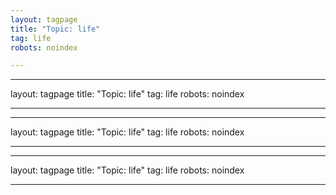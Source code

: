 ```yaml
---
layout: tagpage
title: "Topic: life"
tag: life
robots: noindex

---
```

---
layout: tagpage
title: "Topic: life"
tag: life
robots: noindex

---
---
layout: tagpage
title: "Topic: life"
tag: life
robots: noindex

---
---
layout: tagpage
title: "Topic: life"
tag: life
robots: noindex

---
